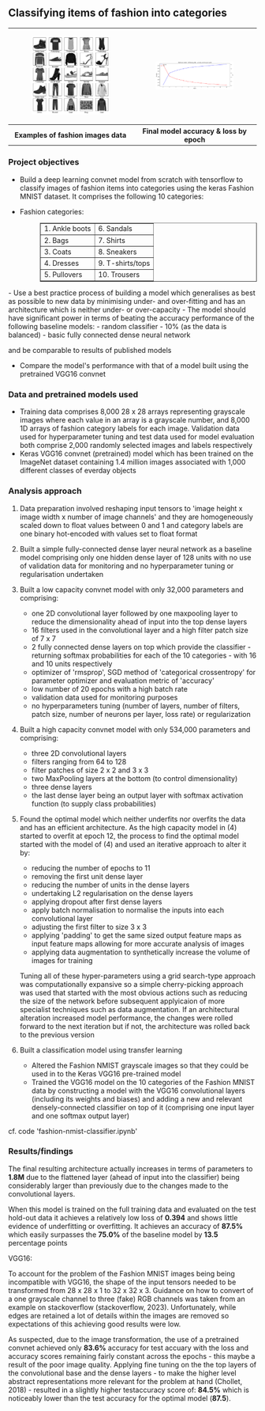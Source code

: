 ## Classifying items of fashion into categories

<table style="width: 100%;">
  <tr>
    <td style="width: 50%; text-align: center;">
      <figure>
        <img src="images/data_examples.png" style="width: 100%; max-width: 100%;">
      </figure>
    </td>
    <td style="width: 50%; text-align: center;">
      <figure>
        <img src="images/final_model1.png" style="width: 100%; max-width: 100%;">
      </figure>
    </td>
  </tr>
  <tr>
    <th style="width: 50%; text-align: center;">Examples of fashion images data</th>
    <th style="width: 50%; text-align: center;">Final model accuracy & loss by epoch</th>
  </tr>
</table>

### Project objectives

- Build a deep learning convnet model from scratch with tensorflow to classify images of fashion items into categories using the keras Fashion MNIST dataset. It comprises the following 10 categories:
<ul>
  <li>
    Fashion categories:
    <div style="margin-left: 40px;">
      <table border="1">
        <tr>
          <td>1. Ankle boots</td>
          <td>6. Sandals</td>
        </tr>
        <tr>
          <td>2. Bags</td>
          <td>7. Shirts</td>
        </tr>
        <tr>
          <td>3. Coats</td>
          <td>8. Sneakers</td>
        </tr>
        <tr>
          <td>4. Dresses</td>
          <td>9. T-shirts/tops</td>
        </tr>
        <tr>
          <td>5. Pullovers</td>
          <td>10. Trousers</td>
        </tr>
      </table>
    </div>
  </li>
</ul>
- Use a best practice process of building a model which generalises as best as possible to new data by minimising under- and over-fitting and has an architecture which is neither under- or over-capacity
- The model should have significant power in terms of beating the accuracy performance of the following baseline models:
    - random classifier - 10% (as the data is balanced)
    - basic fully connected dense neural network

  and be comparable to results of published models

- Compare the model's performance with that of a model built using the pretrained VGG16 convnet

### Data and pretrained models used

- Training data comprises 8,000 28 x 28 arrays representing grayscale images where each value in an array is a grayscale number, and 8,000 1D arrays of fashion category labels for each image. Validation data used for hyperparameter tuning and test data used for model evaluation both comprise 2,000 randomly selected images and labels respectively
- Keras VGG16 convnet (pretrained) model which has been trained on the ImageNet dataset containing 1.4 million images associated with 1,000 different classes of everday objects

### Analysis approach

1. Data preparation involved reshaping input tensors to 'image height x image width x number of image channels' and they are homogeneously scaled down to float values between 0 and 1 and category labels are one binary hot-encoded with values set to float format
2. Built a simple fully-connected dense layer neural network as a baseline model comprising only one hidden dense layer of 128 units with no use of validation data for monitoring and no hyperparameter tuning or regularisation undertaken
3. Built a low capacity convnet model with only 32,000 parameters and comprising:
    - one 2D convolutional layer followed by one maxpooling layer to reduce the dimensionality ahead of input into the top dense layers
    - 16 filters used in the convolutional layer and a high filter patch size of 7 x 7
    - 2 fully connected dense layers on top which provide the classifier - returning softmax probabilities for each of the 10 categories - with 16 and 10 units respectively
    - optimizer of 'rmsprop', SGD method of 'categorical crossentropy' for parameter optimizer and evaluation metric of 'accuracy'
    - low number of 20 epochs with a high batch rate
    - validation data used for monitoring purposes
    - no hyperparameters tuning (number of layers, number of filters, patch size, number of neurons per layer, loss rate) or regularization
4. Built a high capacity convnet model with only 534,000 parameters and comprising:
    - three 2D convolutional layers
    - filters ranging from 64 to 128
    - filter patches of size 2 x 2 and 3 x 3
    - two MaxPooling layers at the bottom (to control dimensionality)
    - three dense layers
    - the last dense layer being an output layer with softmax activation function (to supply class probabilities)
5. Found the optimal model which neither underfits nor overfits the data and has an efficient architecture. As the high capacity model in (4) started to overfit at epoch 12, the process to find the optimal model started with the model of (4) and used an iterative approach to alter it by:
    - reducing the number of epochs to 11
    - removing the first unit dense layer
    - reducing the number of units in the dense layers
    - undertaking L2 regularisation on the dense layers
    - applying dropout after first dense layers
    - apply batch normalisation to normalise the inputs into each convolutional layer
    - adjusting the first filter to size 3 x 3
    - applying 'padding' to get the same sized output feature maps as input feature maps allowing for more accurate analysis of images
    - applying data augmentation to synthetically increase the volume of images for training

    Tuning all of these hyper-parameters using a grid search-type approach was computationally expansive so a simple cherry-picking approach was used that started with the most obvious actions such as       reducing the size of the network before subsequent applyicaion of more specialist techniques such as data augmentation. If an architectural alteration increased model performance, the changes were rolled forward to the next iteration but if not, the architecture was rolled back to the previous version
7. Built a classification model using transfer learning
   - Altered the Fashion NMIST grayscale images so that they could be used in to the Keras VGG16 pre-trained model 
   - Trained the VGG16 model on the 10 categories of the Fashion MNIST data by constructing a model with the VGG16 convolutional layers (including its weights and biases) and adding a new and relevant densely-connected classifier on top of it (comprising one input layer and one softmax output layer)









cf. code 'fashion-nmist-classifier.ipynb'

### Results/findings

The final resulting architecture actually increases in terms of parameters to __1.8M__ due to the flattened layer (ahead of input into the classifier) being considerably larger than previously due to the changes made to the convolutional layers.
    
When this model is trained on the full training data and evaluated on the test hold-out data it achieves a relatively low loss of __0.394__ and shows little evidence of underfitting or overfitting. It achieves an accuracy of __87.5%__ which easily surpasses the __75.0%__ of the baseline model by __13.5__ percentage points

VGG16:

To account for the problem of the Fashion MNIST images being being incompatible with VGG16, the shape of the input tensors needed to be transformed from 28 x 28 x 1 to 32 x 32 x 3. Guidance on how to convert of a one grayscale channel to three (fake) RGB channels was taken from an example on stackoverflow (stackoverflow, 2023). Unfortunately, while edges are retained a lot of details within the images are removed so expectations of this achieving good results were low.

As suspected, due to the image transformation, the use of a pretrained convnet achieved only __83.6%__ accuracy for test accuary with the loss and accuracy scores remaining fairly constant across the epochs - this maybe a result of the poor image quality. Applying fine tuning on the the top layers of the convolutional base and the dense layers - to make the higher level abstract representations more relevant for the problem at hand (Chollet, 2018) - resulted in a slightly higher testaccuracy score of: __84.5%__ which is noticeably lower than the test accuracy for the optimal model (__87.5__).
